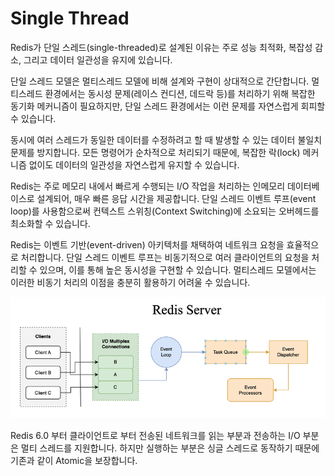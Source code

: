 # Single Thread

Redis가 단일 스레드(single-threaded)로 설계된 이유는 주로 성능 최적화, 복잡성 감소, 그리고 데이터 일관성을 유지에 있습니다.

단일 스레드 모델은 멀티스레드 모델에 비해 설계와 구현이 상대적으로 간단합니다. 멀티스레드 환경에서는 동시성 문제(레이스 컨디션, 데드락 등)를 처리하기 위해 복잡한 동기화 메커니즘이 필요하지만, 단일 스레드 환경에서는 이런 문제를 자연스럽게 회피할 수 있습니다.

동시에 여러 스레드가 동일한 데이터를 수정하려고 할 때 발생할 수 있는 데이터 불일치 문제를 방지합니다. 모든 명령어가 순차적으로 처리되기 때문에, 복잡한 락(lock) 메커니즘 없이도 데이터의 일관성을 자연스럽게 유지할 수 있습니다.

Redis는 주로 메모리 내에서 빠르게 수행되는 I/O 작업을 처리하는 인메모리 데이터베이스로 설계되어, 매우 빠른 응답 시간을 제공합니다. 단일 스레드 이벤트 루프(event loop)를 사용함으로써 컨텍스트 스위칭(Context Switching)에 소요되는 오버헤드를 최소화할 수 있습니다.

Redis는 이벤트 기반(event-driven) 아키텍처를 채택하여 네트워크 요청을 효율적으로 처리합니다. 단일 스레드 이벤트 루프는 비동기적으로 여러 클라이언트의 요청을 처리할 수 있으며, 이를 통해 높은 동시성을 구현할 수 있습니다. 멀티스레드 모델에서는 이러한 비동기 처리의 이점을 충분히 활용하기 어려울 수 있습니다.

<img src="../../assets/images/SingleThread.png" alt="SingleThread">

Redis 6.0 부터 클라이언트로 부터 전송된 네트워크를 읽는 부분과 전송하는 I/O 부분은 멀티 스레드를 지원합니다. 하지만 실행하는 부분은 싱글 스레드로 동작하기 때문에 기존과 같이 Atomic을 보장합니다.